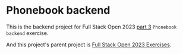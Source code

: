 # Phonebook backend

This is the backend project for Full Stack Open 2023 [part 3](https://fullstackopen.com/en/part3/) `Phonebook backend` exercise.

And this project's parent project is [Full Stack Open 2023 Exercises](https://github.com/suman-shakten/Fullstack-Open-Exercises/tree/main/Full-Stack-Open-2023-Exercises).